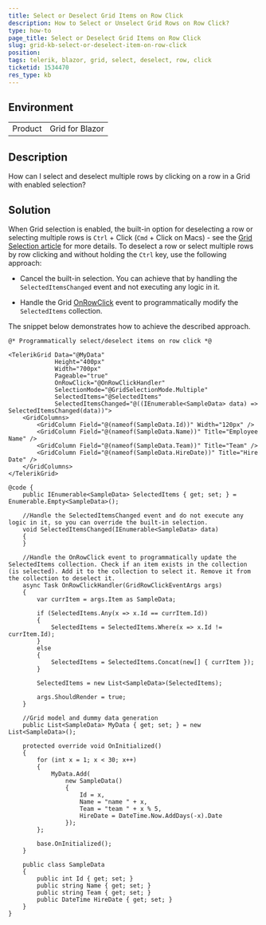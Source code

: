 ```yaml
---
title: Select or Deselect Grid Items on Row Click
description: How to Select or Unselect Grid Rows on Row Click?
type: how-to
page_title: Select or Deselect Grid Items on Row Click
slug: grid-kb-select-or-deselect-item-on-row-click
position: 
tags: telerik, blazor, grid, select, deselect, row, click
ticketid: 1534470
res_type: kb
---
```


## Environment
<table>
	<tbody>
		<tr>
			<td>Product</td>
			<td>Grid for Blazor</td>
		</tr>
	</tbody>
</table>


## Description

How can I select and deselect multiple rows by clicking on a row in a Grid with enabled selection?

## Solution

When Grid selection is enabled, the built-in option for deselecting a row or selecting multiple rows is `Ctrl` + Click (`Cmd` + Click on Macs) - see the [Grid Selection article](slug:grid-selection-overview) for more details. To deselect a row or select multiple rows by row clicking and without holding the `Ctrl` key, use the following approach:

* Cancel the built-in selection. You can achieve that by handling the `SelectedItemsChanged` event and not executing any logic in it.

* Handle the Grid [OnRowClick](slug:grid-events#onrowclick) event to programmatically modify the `SelectedItems` collection.

The snippet below demonstrates how to achieve the described approach.

````RAZOR
@* Programmatically select/deselect items on row click *@

<TelerikGrid Data="@MyData"
             Height="400px"
             Width="700px"
             Pageable="true"
             OnRowClick="@OnRowClickHandler"
             SelectionMode="@GridSelectionMode.Multiple"
             SelectedItems="@SelectedItems"
             SelectedItemsChanged="@((IEnumerable<SampleData> data) => SelectedItemsChanged(data))">
    <GridColumns>
        <GridColumn Field="@(nameof(SampleData.Id))" Width="120px" />
        <GridColumn Field="@(nameof(SampleData.Name))" Title="Employee Name" />
        <GridColumn Field="@(nameof(SampleData.Team))" Title="Team" />
        <GridColumn Field="@(nameof(SampleData.HireDate))" Title="Hire Date" />
    </GridColumns>
</TelerikGrid>

@code {
    public IEnumerable<SampleData> SelectedItems { get; set; } = Enumerable.Empty<SampleData>();

    //Handle the SelectedItemsChanged event and do not execute any logic in it, so you can override the built-in selection.
    void SelectedItemsChanged(IEnumerable<SampleData> data)
    {
    }

    //Handle the OnRowClick event to programmatically update the SelectedItems collection. Check if an item exists in the collection (is selected). Add it to the collection to select it. Remove it from the collection to deselect it.
    async Task OnRowClickHandler(GridRowClickEventArgs args)
    {
        var currItem = args.Item as SampleData;

        if (SelectedItems.Any(x => x.Id == currItem.Id))
        {
            SelectedItems = SelectedItems.Where(x => x.Id != currItem.Id);
        }
        else
        {
            SelectedItems = SelectedItems.Concat(new[] { currItem });
        }

        SelectedItems = new List<SampleData>(SelectedItems);        

        args.ShouldRender = true;
    }

    //Grid model and dummy data generation
    public List<SampleData> MyData { get; set; } = new List<SampleData>();

    protected override void OnInitialized()
    {
        for (int x = 1; x < 30; x++)
        {
            MyData.Add(
                new SampleData()
                {
                    Id = x,
                    Name = "name " + x,
                    Team = "team " + x % 5,
                    HireDate = DateTime.Now.AddDays(-x).Date
                });
        };

        base.OnInitialized();
    }

    public class SampleData
    {
        public int Id { get; set; }
        public string Name { get; set; }
        public string Team { get; set; }
        public DateTime HireDate { get; set; }
    }
}
````
